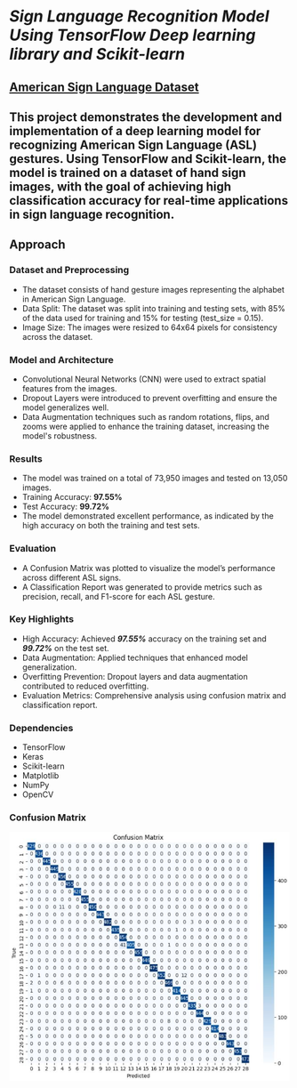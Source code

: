 <h1><em>Sign Language Recognition Model Using TensorFlow Deep learning library and Scikit-learn</em>

<h2><a href="https://www.kaggle.com/datasets/grassknoted/asl-alphabet">American Sign Language Dataset</a></h2>


<h2>This project demonstrates the development and implementation of a deep learning model for recognizing American Sign Language (ASL) gestures. Using TensorFlow and Scikit-learn, the model is trained on a dataset of hand sign images, with the goal of achieving high classification accuracy for real-time applications in sign language recognition.</h2>

<h2>Approach</h2>
<h3>Dataset and Preprocessing</h3>
<ul>
  <li>The dataset consists of hand gesture images representing the alphabet in American Sign Language.</li>
  <li>Data Split: The dataset was split into training and testing sets, with 85% of the data used for training and 15% for testing (test_size = 0.15).</li>
  <li>Image Size: The images were resized to 64x64 pixels for consistency across the dataset.</li>
</ul>

<h3>Model and Architecture</h3>
<ul>
  <li>Convolutional Neural Networks (CNN) were used to extract spatial features from the images.</li>
  <li>Dropout Layers were introduced to prevent overfitting and ensure the model generalizes well.</li>
  <li>Data Augmentation techniques such as random rotations, flips, and zooms were applied to enhance the training dataset, increasing the model's robustness.</li>
</ul>

<h3>Results</h3>
<ul>
  <li>The model was trained on a total of 73,950 images and tested on 13,050 images.</li>
  <li>Training Accuracy: <strong>97.55%</strong></li>
  <li>Test Accuracy: <strong>99.72%</strong></li>
  <li>The model demonstrated excellent performance, as indicated by the high accuracy on both the training and test sets.</li>
</ul>

<h3>Evaluation</h3>
<ul>
  <li>A Confusion Matrix was plotted to visualize the model’s performance across different ASL signs.</li>
  <li>A Classification Report was generated to provide metrics such as precision, recall, and F1-score for each ASL gesture.</li>
</ul>

<h3>Key Highlights</h3>
<ul>
  <li>High Accuracy: Achieved <strong><em>97.55%</em></strong> accuracy on the training set and <strong><em>99.72%</em></strong> on the test set.</li>
  <li>Data Augmentation: Applied techniques that enhanced model generalization.</li>
  <li>Overfitting Prevention: Dropout layers and data augmentation contributed to reduced overfitting.</li>
  <li>Evaluation Metrics: Comprehensive analysis using confusion matrix and classification report.</li>
</ul>

<h3>Dependencies</h3>
<ul>
  <li>TensorFlow</li>
  <li>Keras</li>
  <li>Scikit-learn</li>
  <li>Matplotlib</li>
  <li>NumPy</li>
  <li>OpenCV</li>
</ul>

<h3>Confusion Matrix</h3>

![ConfusionMatrix](ConfusionMatrix.JPG)